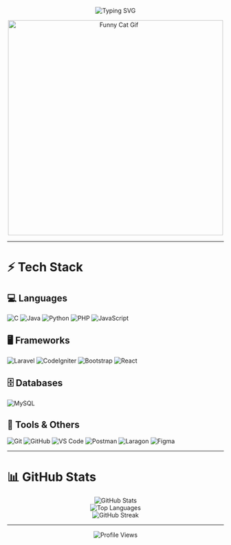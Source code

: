 <!-- Animasi Ketik -->
<p align="center">
  <img 
       src="https://readme-typing-svg.herokuapp.com?font=Montserrat&weight=700&size=36&pause=1000&color=0A66C2&center=true&vCenter=true&width=800&lines=Hi+👋,+I'm+Duta+Adi+Pamungkas;Welcome+to+my+GitHub!" 
       alt="Typing SVG" />
</p>

<!-- Kucing Lucu -->
<p align="center">
  <img src="https://user-images.githubusercontent.com/74038190/225813708-98b745f2-7d22-48cf-9150-083f1b00d6c9.gif" width="500" alt="Funny Cat Gif" />
</p>

---

# ⚡ Tech Stack

## 💻 Languages

![C](https://img.shields.io/badge/C-00599C?style=flat&logo=c&logoColor=white)
![Java](https://img.shields.io/badge/Java-ED8B00?style=flat&logo=java&logoColor=white)
![Python](https://img.shields.io/badge/Python-3776AB?style=flat&logo=python&logoColor=FFD43B)
![PHP](https://img.shields.io/badge/PHP-777BB4?style=flat&logo=php&logoColor=white)
![JavaScript](https://img.shields.io/badge/JavaScript-F7DF1E?style=flat&logo=javascript&logoColor=000)

## 🖥️ Frameworks

![Laravel](https://img.shields.io/badge/Laravel-FF2D20?style=flat&logo=laravel&logoColor=white)
![CodeIgniter](https://img.shields.io/badge/CodeIgniter%204-EF4223?style=flat&logo=codeigniter&logoColor=white)
![Bootstrap](https://img.shields.io/badge/Bootstrap-7952B3?style=flat&logo=bootstrap&logoColor=white)
![React](https://img.shields.io/badge/React-61DAFB?style=flat&logo=react&logoColor=20232A)

## 🗄️ Databases

![MySQL](https://img.shields.io/badge/MySQL-4479A1?style=flat&logo=mysql&logoColor=white)

## 🔧 Tools & Others

![Git](https://img.shields.io/badge/Git-F05032?style=flat&logo=git&logoColor=white)
![GitHub](https://img.shields.io/badge/GitHub-181717?style=flat&logo=github&logoColor=white)
![VS Code](https://img.shields.io/badge/VS%20Code-007ACC?style=flat&logo=visual-studio-code&logoColor=white)
![Postman](https://img.shields.io/badge/Postman-FF6C37?style=flat&logo=postman&logoColor=white)
![Laragon](https://img.shields.io/badge/Laragon-0E83CD?style=flat&logo=laragon&logoColor=white)
![Figma](https://img.shields.io/badge/Figma-F24E1E?style=flat&logo=figma&logoColor=white)

---

# 📊 GitHub Stats

<p align="center">
  <img src="https://github-readme-stats.vercel.app/api?username=doeta&show_icons=true&title_color=0A66C2&icon_color=0A66C2&text_color=000000&bg_color=FFFFFF" alt="GitHub Stats" />
  <br/>
  <img src="https://github-readme-stats.vercel.app/api/top-langs/?username=doeta&layout=compact&title_color=0A66C2&text_color=000000&bg_color=FFFFFF" alt="Top Languages" />
  <br/>
  <img src="https://github-readme-streak-stats.herokuapp.com?user=doeta&hide_border=false&ring=0A66C2&fire=0A66C2&currStreakLabel=0A66C2&background=FFFFFF&stroke=000000&sideNums=0A66C2&sideLabels=000000&dates=000000" alt="GitHub Streak" />
</p>

---

<!-- Visitor Counter -->
<p align="center">
  <img src="https://komarev.com/ghpvc/?username=doeta&label=Profile%20Views&color=0A66C2&style=flat" alt="Profile Views" />
</p>
